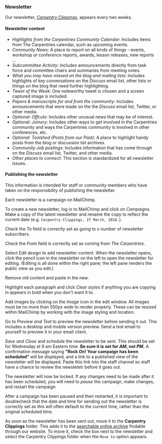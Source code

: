 ### Newsletter

Our newsletter, [*Carpentry Clippings*](http://eepurl.com/cfODMH), appears every two weeks.  

#### Newsletter content

* *Highlights from the Carpentries Community Calendar*: Includes items from The Carpentries calendar, such as upcoming events.
* *Community News*: A place to report on all kinds of things - events, workshop or conference reports, awards, lesson releases, new reports ...
* *Subcommittee Activity*: Includes announcements directly from task force and committee chairs and summaries from meeting notes.
* *What you may have missed on the blog and mailing lists*: Includes highlights of key conversations on the *Discuss* email list, other lists or things on the blog that need further highlighting.
* *Tweet of the Week*: One noteworthy tweet is chosen and a screen captured image is included.
* *Papers & manuscripts for and from the community*: Includes announcements that were made on the the *Discuss* email list, Twitter, or other media.
* *Optional: Offcuts*: Includes other unusual news that may be of interest.
* *Optional: Joinery*: Includes other ways to get involved in the Carpentries community and ways the Carpentries community is involved in other conferences, etc.
* *Optional: Toolshed (Posts from our Past)*: A place to highlight handy posts from the blog or discussion list archives.
* *Community Job postings*: Includes information that has come through on the *Discuss* email list, Twitter, and other media.
* *Other places to connect*: This section is standardized for all newsletter issues.

#### Publishing the newsletter

This information is intended for staff or community members who have taken on the responsibility of publishing the newsletter.

Each newsletter is a campaign on MailChimp.

To create a new newsletter, log in to MailChimp and click on *Campaigns*.  Make a copy of the latest newsletter and rename the copy to reflect the current date (e.g. `Carpentry Clippings, 27 March, 2018.`).

Check the *To* field is correctly set as going to *x* number of newsletter subscribers.

Check the *From* field is correctly set as coming from *The Carpentries*.

Select *Edit design* to add newsletter content. When the newsletter opens, click the pencil icon in the newsletter on the left to open the newsletter for editing. (Editing is all done within the right pane; the left pane renders the public view as you edit.)

Remove old content and paste in the new.

Highlight each paragraph and click *Clear styles* if anything you are copying in appears in bold when you don't want it to.

Add images by clicking on the *Image* icon in the edit window.  All images must be no more than 550px wide to render properly. These can be resized within MailChimp by working with the image styling and location.

Go to *Preview and Test* to preview the newsletter before sending it out. This includes a desktop and mobile version preview.  Send a test email to yourself to preview it in your email client.

*Save and Close* and schedule the newsletter to be sent.  This should be set for Wednesday at 9 am Eastern time. **Be sure it is set for _AM_, not _PM_.** A confirmation message saying **"Rock On! Your campaign has been scheduled"** will be displayed, and a link to a published view of the newsletter will be displayed. Paste this link into the staff channel so staff have a chance to review the newsletetr before it goes out.

The newsletter will now be locked.  If any changes need to be made after it has been scheduled, you will need to _pause_ the campaign, make changes, and restart the campaign. 

After a campaign has been paused and then restarted, it is important to doublecheck that the date and time for sending out the newsletter is correctly set as this will often default to the current time, rather than the original scheduled time.

As soon as the newsletter has been sent out, move it to the **Carpentry Clippings** folder. This adds it to the [searchable online archive](https://carpentries.org/newsletter/) findable through our website. To move it, check the box next to the newsletter and select the Carpentry Clippings folder when the `Move to` option appears.
